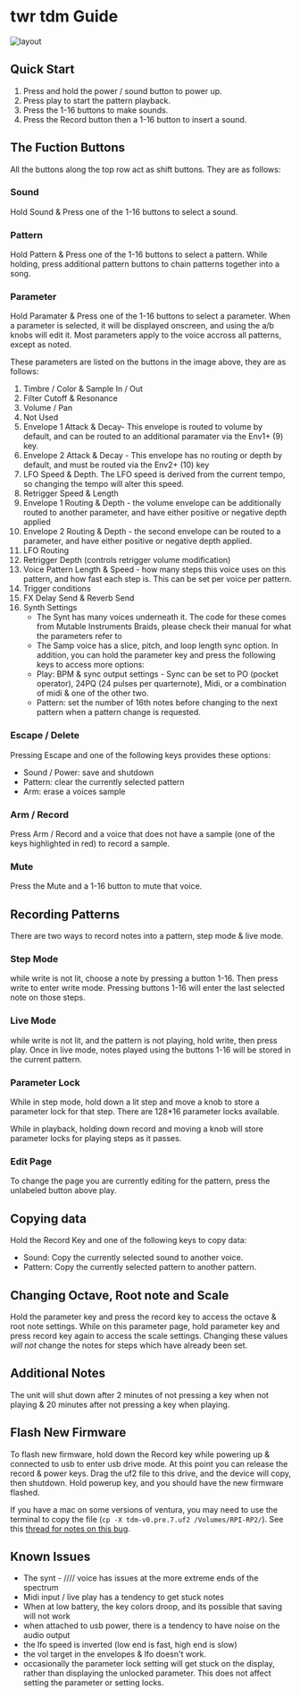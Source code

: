 # twr tdm Guide

![layout](https://user-images.githubusercontent.com/1597/217648968-f9a99f64-c31c-4133-81ce-2ff4c84cad0c.png)

## Quick Start
1. Press and hold the power / sound button to power up.
2. Press play to start the pattern playback.
3. Press the 1-16 buttons to make sounds.
4. Press the Record button then a 1-16 button to insert a sound.

## The Fuction Buttons

All the buttons along the top row act as shift buttons. They are as follows:

### Sound
Hold Sound & Press one of the 1-16 buttons to select a sound.

### Pattern
Hold Pattern & Press one of the 1-16 buttons to select a pattern.
While holding, press additional pattern buttons to chain patterns together into a song.

### Parameter
Hold Paramater & Press one of the 1-16 buttons to select a parameter. When a parameter is selected, it will be displayed onscreen, and using the a/b knobs will edit it. Most parameters apply to the voice accross all patterns, except as noted.

These parameters are listed on the buttons in the image above, they are as follows:
1. Timbre / Color & Sample In / Out
2. Filter Cutoff & Resonance
3. Volume / Pan
4. Not Used
5. Envelope 1 Attack & Decay- This envelope is routed to volume by default, and can be routed to an additional paramater via the Env1+ (9) key.
6. Envelope 2 Attack & Decay - This envelope has no routing or depth by default, and must be routed via the Env2+ (10) key
7. LFO Speed & Depth. The LFO speed is derived from the current tempo, so changing the tempo will alter this speed.
8. Retrigger Speed & Length
9. Envelope 1 Routing & Depth - the volume envelope can be additionally routed to another parameter, and have either positive or negative depth applied
10. Envelope 2 Routing & Depth - the second envelope can be routed to a parameter, and have either positive or negative depth applied.
11. LFO Routing
12. Retrigger Depth (controls retrigger volume modification)
13. Voice Pattern Length & Speed - how many steps this voice uses on this pattern, and how fast each step is. This can be set per voice per pattern.
14. Trigger conditions
15. FX Delay Send & Reverb Send
16. Synth Settings
	- The Synt has many voices underneath it. The code for these comes from Mutable Instruments Braids, please check their manual for what the parameters refer to
	- The Samp voice has a slice, pitch, and loop length sync option.
In addition, you can hold the parameter key and press the following keys to access more options:
	- Play: BPM & sync output settings - Sync can be set to PO (pocket operator), 24PQ (24 pulses per quarternote), Midi, or a combination of midi & one of the other two.
	- Pattern: set the number of 16th notes before changing to the next pattern when a pattern change is requested.

### Escape / Delete
Pressing Escape and one of the following keys provides these options:

- Sound / Power: save and shutdown
- Pattern: clear the currently selected pattern
- Arm: erase a voices sample

### Arm / Record
Press Arm / Record and a voice that does not have a sample (one of the keys highlighted in red) to record a sample.

### Mute
Press the Mute and a 1-16 button to mute that voice.

## Recording Patterns[](https://jonbro.github.io/tdm-guide/#recording-patterns)

There are two ways to record notes into a pattern, step mode & live mode.

### Step Mode[](https://jonbro.github.io/tdm-guide/#step-mode)

while write is not lit, choose a note by pressing a button 1-16. Then press write to enter write mode. Pressing buttons 1-16 will enter the last selected note on those steps.

### Live Mode[](https://jonbro.github.io/tdm-guide/#live-mode)

while write is not lit, and the pattern is not playing, hold write, then press play. Once in live mode, notes played using the buttons 1-16 will be stored in the current pattern.

### Parameter Lock[](https://jonbro.github.io/tdm-guide/#parameter-lock)

While in step mode, hold down a lit step and move a knob to store a parameter lock for that step. There are 128\*16 parameter locks available.

While in playback, holding down record and moving a knob will store parameter locks for playing steps as it passes.

### Edit Page[](https://jonbro.github.io/tdm-guide/#edit-page)

To change the page you are currently editing for the pattern, press the unlabeled button above play.

## Copying data

Hold the Record Key and one of the following keys to copy data:
- Sound: Copy the currently selected sound to another voice. 
- Pattern: Copy the currently selected pattern to another pattern.

## Changing Octave, Root note and Scale

Hold the parameter key and press the record key to access the octave & root note settings.
While on this parameter page, hold parameter key and press record key again to access the scale settings.
Changing these values _will not_ change the notes for steps which have already been set.

## Additional Notes

The unit will shut down after 2 minutes of not pressing a key when not playing & 20 minutes after not pressing a key when playing.

## Flash New Firmware

To flash new firmware, hold down the Record key while powering up & connected to usb to enter usb drive mode. At this point you can release the record & power keys. Drag the uf2 file to this drive, and the device will copy, then shutdown. Hold powerup key, and you should have the new firmware flashed.

If you have a mac on some versions of ventura, you may need to use the terminal to copy the file (`cp -X tdm-v0.pre.7.uf2 /Volumes/RPI-RP2/`). See this [thread for notes on this bug](https://github.com/raspberrypi/pico-sdk/issues/1081).

## Known Issues
- The synt - //// voice has issues at the more extreme ends of the spectrum
- Midi input / live play has a tendency to get stuck notes
- When at low battery, the key colors droop, and its possible that saving will not work
- when attached to usb power, there is a tendency to have noise on the audio output
- the lfo speed is inverted (low end is fast, high end is slow)
- the vol target in the envelopes & lfo doesn't work.
- occasionally the parameter lock setting will get stuck on the display, rather than displaying the unlocked parameter. This does not affect setting the parameter or setting locks.

